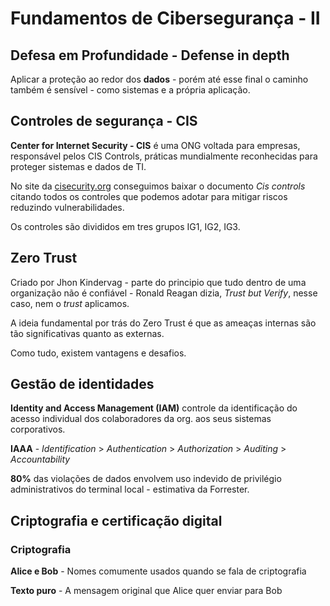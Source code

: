 
# Fundamentos de Cibersegurança - II

## Defesa em Profundidade - Defense in depth

Aplicar a proteção ao redor dos **dados** - porém até esse final o caminho também é sensível - como sistemas e a própria aplicação.

## Controles de segurança  - CIS 

**Center for Internet Security - CIS** é uma ONG voltada para empresas, responsável pelos CIS Controls, práticas mundialmente reconhecidas para proteger sistemas e dados de TI.

No site da [cisecurity.org](https://www.cisecurity.org) conseguimos baixar o documento *Cis controls* citando todos os controles que podemos adotar para mitigar riscos reduzindo vulnerabilidades.

Os controles são divididos em tres grupos IG1, IG2, IG3.

## Zero Trust

Criado por Jhon Kindervag - parte do principio que tudo dentro de uma organização não é confiável - Ronald Reagan dizia, *Trust but Verify*, nesse caso, nem o *trust* aplicamos.

A ideia fundamental por trás do Zero Trust é que as ameaças internas são tão significativas quanto as externas.

Como tudo, existem vantagens e desafios. 

## Gestão de identidades

**Identity and Access Management (IAM)** controle da identificação do acesso individual dos colaboradores da org. aos seus sistemas corporativos.

**IAAA** - *Identification* > *Authentication* > *Authorization* > *Auditing* > *Accountability*

**80%** das violações de dados envolvem uso indevido de privilégio administrativos do terminal local - estimativa da Forrester.

## Criptografia e certificação digital

### Criptografia 

**Alice e Bob** - Nomes comumente usados quando se fala de criptografia 

**Texto puro** - A mensagem original que Alice quer enviar para Bob

